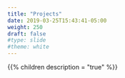 ```yaml
---
title: "Projects"
date: 2019-03-25T15:43:41-05:00
weight: 250
draft: false
#type: slide
#theme: white
---
```


{{% children description = "true" %}}

